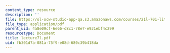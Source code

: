 ```yaml
---
content_type: resource
description: ''
file: https://ol-ocw-studio-app-qa.s3.amazonaws.com/courses/21l-701-literary-interpretation-interpreting-poetry-fall-2003/fb301d7a081a75f9e08d680c39b418da_lecture7l.pdf
file_type: application/pdf
parent_uid: 4a8e09cf-6e66-d8c1-78e7-e931ebf4c299
resourcetype: Document
title: lecture7l.pdf
uid: fb301d7a-081a-75f9-e08d-680c39b418da
---
```

